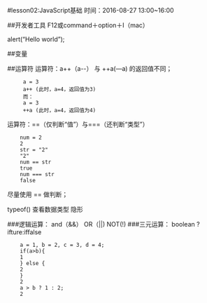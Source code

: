 #lesson02:JavaScript基础
时间：2016-08-27 13:00~16:00

##开发者工具
F12或command＋option＋I（mac）

alert(“Hello world”);

##变量

##运算符
运算符：a++（a--） 与 ++a(—a) 的返回值不同；
```
     a = 3
     a++ (此时，a=4，返回值为3)
     而：
     a = 3
     ++a (此时，a=4，返回值为4)
```
运算符：==（仅判断“值”）与===（还判断“类型”）
```
    num = 2
    2
    str = "2"
    "2"
    num == str
    true
    num === str
    false
```
尽量使用 == 做判断；

typeof() 查看数据类型
隐形

###逻辑运算：
  and（&&）
  OR（||)
  NOT(!)
###三元运算：
  boolean ? ifture:iffalse
```
    a = 1, b = 2, c = 3, d = 4;
    if(a>b){
    1
    } else {
    2
    }
    2
    a > b ? 1 : 2;
    2    
```

